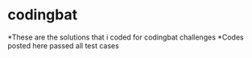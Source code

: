 # codingbat

*These are the solutions that i coded for codingbat challenges
*Codes posted here passed all test cases
